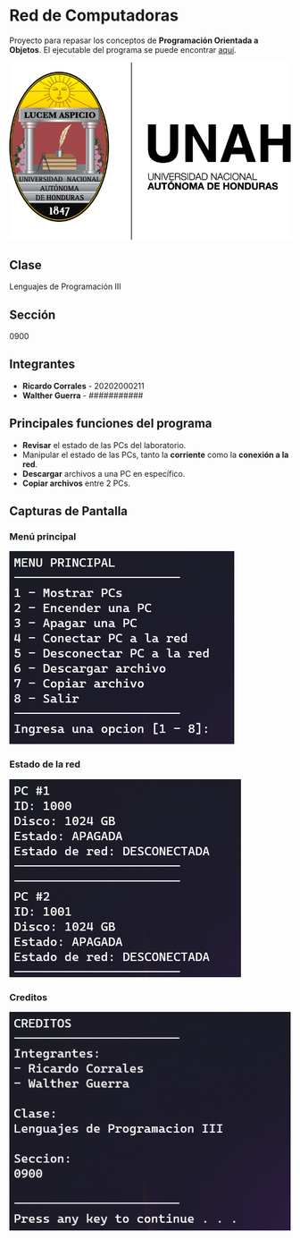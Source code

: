 # Red de Computadoras

Proyecto para repasar los conceptos de **Programación Orientada a Objetos**.
El ejecutable del programa se puede encontrar [aquí](https://github.com/CMRicardo/Red-Computadoras/releases).

![Logo UNAH](Images/Logo-UNAH.png)

## Clase

Lenguajes de Programación III

## Sección

0900

## Integrantes

- **Ricardo Corrales** - 20202000211
- **Walther Guerra** - ###########

## Principales funciones del programa

- **Revisar** el estado de las PCs del laboratorio.
- Manipular el estado de las PCs, tanto la **corriente** como la **conexión a la red**.
- **Descargar** archivos a una PC en específico.
- **Copiar archivos** entre 2 PCs.

## Capturas de Pantalla

### Menú principal

![Menú Principal](Images/Menu-Principal.png)

### Estado de la red

![Estado de la red](Images/Mostrar-Red.png)

### Creditos

![Creditos](Images/Creditos.png)
